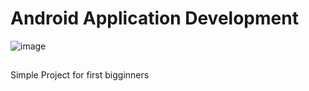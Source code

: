 # Android Application Development
![image](https://github.com/ittani/FirstApplication/assets/42994867/23229a6b-4d25-47cc-8d50-7e2cfcc123cd)



## 
Simple Project for first bigginners
